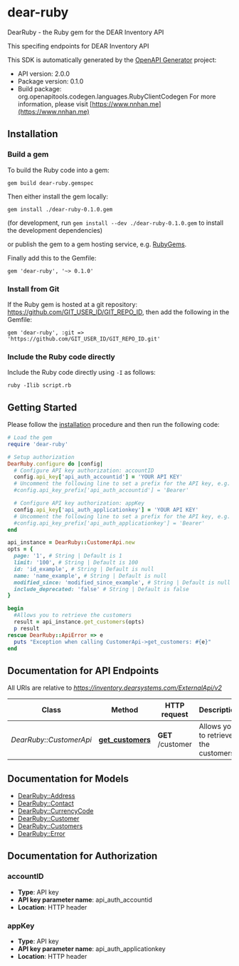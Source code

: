 # dear-ruby

DearRuby - the Ruby gem for the DEAR Inventory API

This specifing endpoints for DEAR Inventory API

This SDK is automatically generated by the [OpenAPI Generator](https://openapi-generator.tech) project:

- API version: 2.0.0
- Package version: 0.1.0
- Build package: org.openapitools.codegen.languages.RubyClientCodegen
For more information, please visit [https://www.nnhan.me](https://www.nnhan.me)

## Installation

### Build a gem

To build the Ruby code into a gem:

```shell
gem build dear-ruby.gemspec
```

Then either install the gem locally:

```shell
gem install ./dear-ruby-0.1.0.gem
```

(for development, run `gem install --dev ./dear-ruby-0.1.0.gem` to install the development dependencies)

or publish the gem to a gem hosting service, e.g. [RubyGems](https://rubygems.org/).

Finally add this to the Gemfile:

    gem 'dear-ruby', '~> 0.1.0'

### Install from Git

If the Ruby gem is hosted at a git repository: https://github.com/GIT_USER_ID/GIT_REPO_ID, then add the following in the Gemfile:

    gem 'dear-ruby', :git => 'https://github.com/GIT_USER_ID/GIT_REPO_ID.git'

### Include the Ruby code directly

Include the Ruby code directly using `-I` as follows:

```shell
ruby -Ilib script.rb
```

## Getting Started

Please follow the [installation](#installation) procedure and then run the following code:

```ruby
# Load the gem
require 'dear-ruby'

# Setup authorization
DearRuby.configure do |config|
  # Configure API key authorization: accountID
  config.api_key['api_auth_accountid'] = 'YOUR API KEY'
  # Uncomment the following line to set a prefix for the API key, e.g. 'Bearer' (defaults to nil)
  #config.api_key_prefix['api_auth_accountid'] = 'Bearer'

  # Configure API key authorization: appKey
  config.api_key['api_auth_applicationkey'] = 'YOUR API KEY'
  # Uncomment the following line to set a prefix for the API key, e.g. 'Bearer' (defaults to nil)
  #config.api_key_prefix['api_auth_applicationkey'] = 'Bearer'
end

api_instance = DearRuby::CustomerApi.new
opts = {
  page: '1', # String | Default is 1
  limit: '100', # String | Default is 100
  id: 'id_example', # String | Default is null
  name: 'name_example', # String | Default is null
  modified_since: 'modified_since_example', # String | Default is null
  include_deprecated: 'false' # String | Default is false
}

begin
  #Allows you to retrieve the customers
  result = api_instance.get_customers(opts)
  p result
rescue DearRuby::ApiError => e
  puts "Exception when calling CustomerApi->get_customers: #{e}"
end

```

## Documentation for API Endpoints

All URIs are relative to *https://inventory.dearsystems.com/ExternalApi/v2*

Class | Method | HTTP request | Description
------------ | ------------- | ------------- | -------------
*DearRuby::CustomerApi* | [**get_customers**](docs/CustomerApi.md#get_customers) | **GET** /customer | Allows you to retrieve the customers


## Documentation for Models

 - [DearRuby::Address](docs/Address.md)
 - [DearRuby::Contact](docs/Contact.md)
 - [DearRuby::CurrencyCode](docs/CurrencyCode.md)
 - [DearRuby::Customer](docs/Customer.md)
 - [DearRuby::Customers](docs/Customers.md)
 - [DearRuby::Error](docs/Error.md)


## Documentation for Authorization


### accountID


- **Type**: API key
- **API key parameter name**: api_auth_accountid
- **Location**: HTTP header

### appKey


- **Type**: API key
- **API key parameter name**: api_auth_applicationkey
- **Location**: HTTP header

